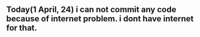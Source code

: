 ## Today(1 April, 24) i can not commit any code because of internet problem. i dont have internet for that.
